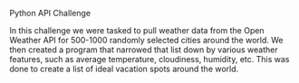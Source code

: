 Python API Challenge

In this challenge we were tasked to pull weather data from the Open Weather API for 500-1000 randomly selected cities around the world. We then created a program that narrowed that list down by various weather features, such as average temperature, cloudiness, humidity, etc. This was done to create a list of ideal vacation spots around the world.
